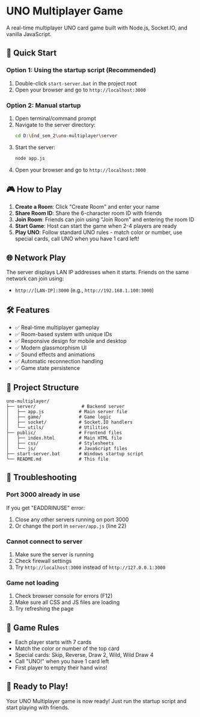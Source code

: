 # UNO Multiplayer Game

A real-time multiplayer UNO card game built with Node.js, Socket.IO, and vanilla JavaScript.

## 🚀 Quick Start

### Option 1: Using the startup script (Recommended)
1. Double-click `start-server.bat` in the project root
2. Open your browser and go to `http://localhost:3000`

### Option 2: Manual startup
1. Open terminal/command prompt
2. Navigate to the server directory:
   ```bash
   cd D:\End_sem_2\uno-multiplayer\server
   ```
3. Start the server:
   ```bash
   node app.js
   ```
4. Open your browser and go to `http://localhost:3000`

## 🎮 How to Play

1. **Create a Room**: Click "Create Room" and enter your name
2. **Share Room ID**: Share the 6-character room ID with friends
3. **Join Room**: Friends can join using "Join Room" and entering the room ID
4. **Start Game**: Host can start the game when 2-4 players are ready
5. **Play UNO**: Follow standard UNO rules - match color or number, use special cards, call UNO when you have 1 card left!

## 🌐 Network Play

The server displays LAN IP addresses when it starts. Friends on the same network can join using:
- `http://[LAN-IP]:3000` (e.g., `http://192.168.1.100:3000`)

## 🛠️ Features

- ✅ Real-time multiplayer gameplay
- ✅ Room-based system with unique IDs
- ✅ Responsive design for mobile and desktop
- ✅ Modern glassmorphism UI
- ✅ Sound effects and animations
- ✅ Automatic reconnection handling
- ✅ Game state persistence

## 📁 Project Structure

```
uno-multiplayer/
├── server/                 # Backend server
│   ├── app.js             # Main server file
│   ├── game/              # Game logic
│   ├── socket/            # Socket.IO handlers
│   └── utils/             # Utilities
├── public/                # Frontend files
│   ├── index.html         # Main HTML file
│   ├── css/               # Stylesheets
│   └── js/                # JavaScript files
├── start-server.bat       # Windows startup script
└── README.md              # This file
```

## 🔧 Troubleshooting

### Port 3000 already in use
If you get "EADDRINUSE" error:
1. Close any other servers running on port 3000
2. Or change the port in `server/app.js` (line 22)

### Cannot connect to server
1. Make sure the server is running
2. Check firewall settings
3. Try `http://localhost:3000` instead of `http://127.0.0.1:3000`

### Game not loading
1. Check browser console for errors (F12)
2. Make sure all CSS and JS files are loading
3. Try refreshing the page

## 🎯 Game Rules

- Each player starts with 7 cards
- Match the color or number of the top card
- Special cards: Skip, Reverse, Draw 2, Wild, Wild Draw 4
- Call "UNO!" when you have 1 card left
- First player to empty their hand wins!

## 🚀 Ready to Play!

Your UNO Multiplayer game is now ready! Just run the startup script and start playing with friends.